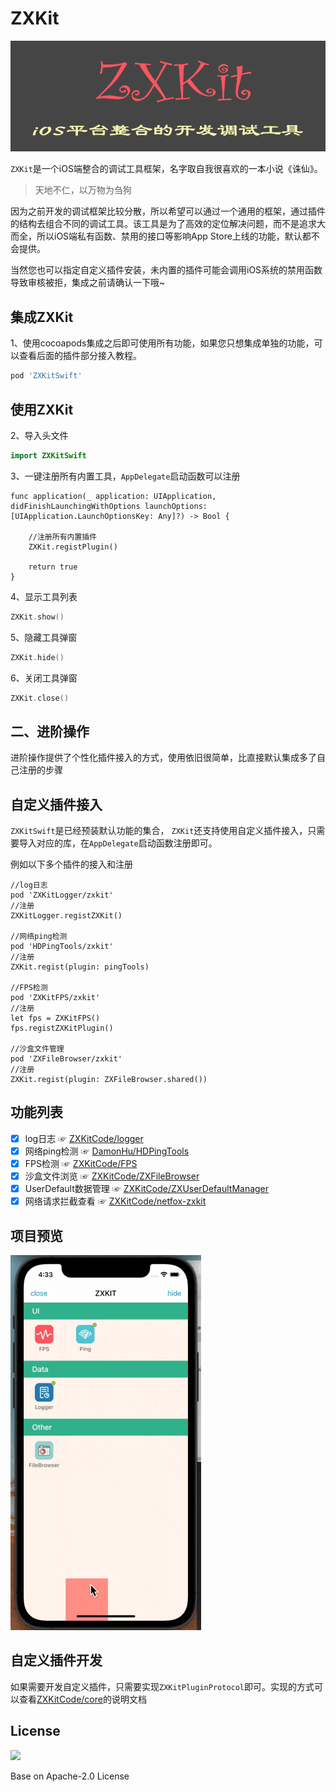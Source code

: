 # ZXKit

![](./readmeResource/zxkit.png)

`ZXKit`是一个iOS端整合的调试工具框架，名字取自我很喜欢的一本小说《诛仙》。

> 天地不仁，以万物为刍狗

因为之前开发的调试框架比较分散，所以希望可以通过一个通用的框架，通过插件的结构去组合不同的调试工具。该工具是为了高效的定位解决问题，而不是追求大而全，所以iOS端私有函数、禁用的接口等影响App Store上线的功能，默认都不会提供。

当然您也可以指定自定义插件安装，未内置的插件可能会调用iOS系统的禁用函数导致审核被拒，集成之前请确认一下哦~

## 集成ZXKit

1、使用cocoapods集成之后即可使用所有功能，如果您只想集成单独的功能，可以查看后面的插件部分接入教程。

```ruby
pod 'ZXKitSwift'
```

## 使用ZXKit

2、导入头文件

```swift
import ZXKitSwift
```

3、一键注册所有内置工具，`AppDelegate`启动函数可以注册

```
func application(_ application: UIApplication, didFinishLaunchingWithOptions launchOptions: [UIApplication.LaunchOptionsKey: Any]?) -> Bool {
	
	//注册所有内置插件
	ZXKit.registPlugin()
	
	return true
}
```
4、显示工具列表

```swift
ZXKit.show()
```
5、隐藏工具弹窗

```swift
ZXKit.hide()
```
6、关闭工具弹窗

```swift
ZXKit.close()
```

## 二、进阶操作

进阶操作提供了个性化插件接入的方式，使用依旧很简单，比直接默认集成多了自己注册的步骤

## 自定义插件接入

`ZXKitSwift`是已经预装默认功能的集合， `ZXKit`还支持使用自定义插件接入，只需要导入对应的库，在`AppDelegate`启动函数注册即可。

例如以下多个插件的接入和注册

```
//log日志
pod 'ZXKitLogger/zxkit'
//注册
ZXKitLogger.registZXKit()

//网络ping检测
pod 'HDPingTools/zxkit'
//注册
ZXKit.regist(plugin: pingTools)

//FPS检测
pod 'ZXKitFPS/zxkit'
//注册
let fps = ZXKitFPS()
fps.registZXKitPlugin()

//沙盒文件管理
pod 'ZXFileBrowser/zxkit'
//注册
ZXKit.regist(plugin: ZXFileBrowser.shared())
```


## 功能列表

- [x] log日志 ☞ [ZXKitCode/logger](https://github.com/ZXKitCode/logger)
- [x] 网络ping检测 ☞ [DamonHu/HDPingTools](https://github.com/DamonHu/HDPingTools)
- [x] FPS检测 ☞ [ZXKitCode/FPS](https://github.com/ZXKitCode/FPS)
- [x] 沙盒文件浏览 ☞ [ZXKitCode/ZXFileBrowser](https://github.com/ZXKitCode/ZXFileBrowser)
- [x] UserDefault数据管理 ☞ [ZXKitCode/ZXUserDefaultManager](https://github.com/ZXKitCode/ZXUserDefaultManager)
- [x] 网络请求拦截查看 ☞ [ZXKitCode/netfox-zxkit](https://github.com/ZXKitCode/netfox-zxkit)

## 项目预览

![](./readmeResource/preview.gif)

## 自定义插件开发


如果需要开发自定义插件，只需要实现`ZXKitPluginProtocol`即可。实现的方式可以查看[ZXKitCode/core](https://github.com/ZXKitCode/core)的说明文档

## License

![](https://camo.githubusercontent.com/eb9066a6d8e0950066f3757c420e3a607c0929583b48ebda6fd9a6f50ccfc8f1/68747470733a2f2f7777772e6170616368652e6f72672f696d672f41534632307468416e6e69766572736172792e6a7067)

Base on Apache-2.0 License
